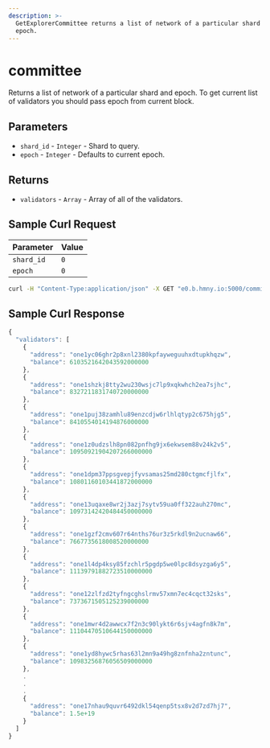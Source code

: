 ```yaml
---
description: >-
  GetExplorerCommittee returns a list of network of a particular shard and
  epoch.
---
```


# committee

Returns a list of network of a particular shard and epoch. To get current list of validators you should pass epoch from current block.

## Parameters

* `shard_id` - `Integer` - Shard to query.
* `epoch` - `Integer` - Defaults to current epoch.

## Returns

* `validators` - `Array` - Array of all of the validators.

## Sample Curl Request

| Parameter | Value |
| :--- | :--- |
| `shard_id` | `0` |
| `epoch` | `0` |

```bash
curl -H "Content-Type:application/json" -X GET "e0.b.hmny.io:5000/committee?shard_id=0&epoch=0"
```

## Sample Curl Response

```javascript
{
  "validators": [
    {
      "address": "one1yc06ghr2p8xnl2380kpfayweguuhxdtupkhqzw",
      "balance": 6103521642043592000000
    },
    {
      "address": "one1shzkj8tty2wu230wsjc7lp9xqkwhch2ea7sjhc",
      "balance": 8327211831740720000000
    },
    {
      "address": "one1puj38zamhlu89enzcdjw6rlhlqtyp2c675hjg5",
      "balance": 8410554014194876000000
    },
    {
      "address": "one1z0udzslh8pn082pnfhg9jx6ekwsem88v24k2v5",
      "balance": 10950921904207266000000
    },
    {
      "address": "one1dpm37ppsgvepjfyvsamas25md280ctgmcfjlfx",
      "balance": 10801160103441872000000
    },
    {
      "address": "one13uqaxe8wr2j3azj7sytv59ua0ff322auh270mc",
      "balance": 10973142420484450000000
    },
    {
      "address": "one1gzf2cmv607r64nths76ur3z5rkdl9n2ucnaw66",
      "balance": 7667735618008520000000
    },
    {
      "address": "one1l4dp4ksy85fzchlr5pgdp5we0lpc8dsyzga6y5",
      "balance": 11139791882723510000000
    },
    {
      "address": "one12zlfzd2tyfngcghslrmv57xmn7ec4cqct32sks",
      "balance": 7373671505125239000000
    },
    {
      "address": "one1mwr4d2awwcx7f2n3c90lykt6r6sjv4agfn8k7m",
      "balance": 11104470510644150000000
    },
    {
      "address": "one1yd8hywc5rhas63l2mn9a49hg8znfnha2zntunc",
      "balance": 10983256876056509000000
    },
    .
    .
    .
    {
      "address": "one17nhau9quvr6492dkl54qenp5tsx8v2d7zd7hj7",
      "balance": 1.5e+19
    }
  ]
}
```

